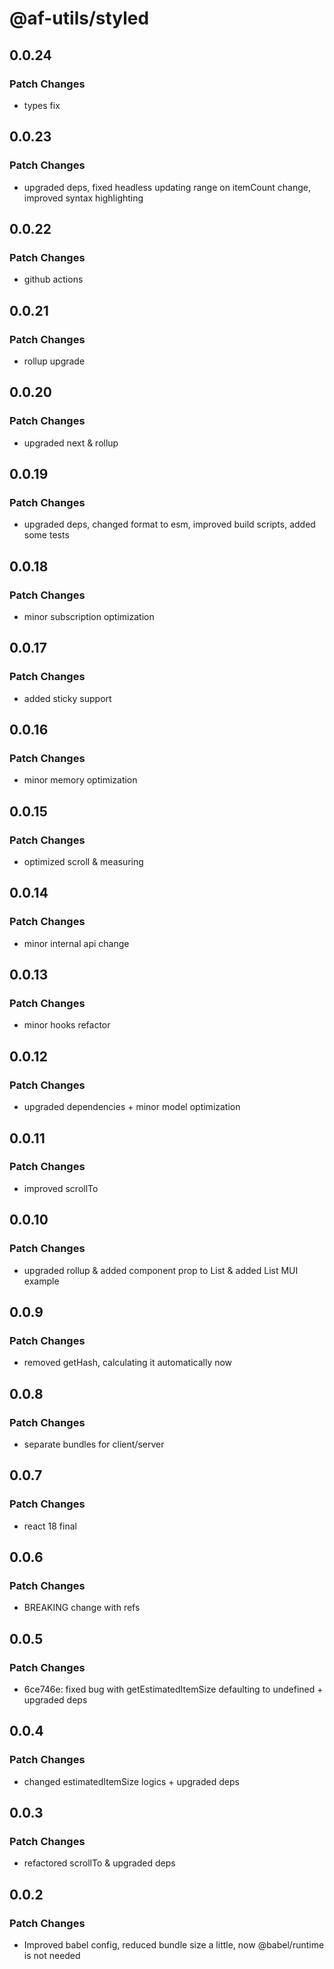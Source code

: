 # @af-utils/styled

## 0.0.24

### Patch Changes

-   types fix

## 0.0.23

### Patch Changes

-   upgraded deps, fixed headless updating range on itemCount change, improved syntax highlighting

## 0.0.22

### Patch Changes

-   github actions

## 0.0.21

### Patch Changes

-   rollup upgrade

## 0.0.20

### Patch Changes

-   upgraded next & rollup

## 0.0.19

### Patch Changes

-   upgraded deps, changed format to esm, improved build scripts, added some tests

## 0.0.18

### Patch Changes

-   minor subscription optimization

## 0.0.17

### Patch Changes

-   added sticky support

## 0.0.16

### Patch Changes

-   minor memory optimization

## 0.0.15

### Patch Changes

-   optimized scroll & measuring

## 0.0.14

### Patch Changes

-   minor internal api change

## 0.0.13

### Patch Changes

-   minor hooks refactor

## 0.0.12

### Patch Changes

-   upgraded dependencies + minor model optimization

## 0.0.11

### Patch Changes

-   improved scrollTo

## 0.0.10

### Patch Changes

-   upgraded rollup & added component prop to List & added List MUI example

## 0.0.9

### Patch Changes

-   removed getHash, calculating it automatically now

## 0.0.8

### Patch Changes

-   separate bundles for client/server

## 0.0.7

### Patch Changes

-   react 18 final

## 0.0.6

### Patch Changes

-   BREAKING change with refs

## 0.0.5

### Patch Changes

-   6ce746e: fixed bug with getEstimatedItemSize defaulting to undefined + upgraded deps

## 0.0.4

### Patch Changes

-   changed estimatedItemSize logics + upgraded deps

## 0.0.3

### Patch Changes

-   refactored scrollTo & upgraded deps

## 0.0.2

### Patch Changes

-   Improved babel config, reduced bundle size a little, now @babel/runtime is not needed
